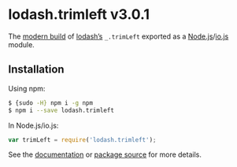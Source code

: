 # lodash.trimleft v3.0.1

The [modern build](https://github.com/lodash/lodash/wiki/Build-Differences) of [lodash’s](https://lodash.com/) `_.trimLeft` exported as a [Node.js](http://nodejs.org/)/[io.js](https://iojs.org/) module.

## Installation

Using npm:

```bash
$ {sudo -H} npm i -g npm
$ npm i --save lodash.trimleft
```

In Node.js/io.js:

```js
var trimLeft = require('lodash.trimleft');
```

See the [documentation](https://lodash.com/docs#trimLeft) or [package source](https://github.com/lodash/lodash/blob/3.0.1-npm-packages/lodash.trimleft) for more details.
